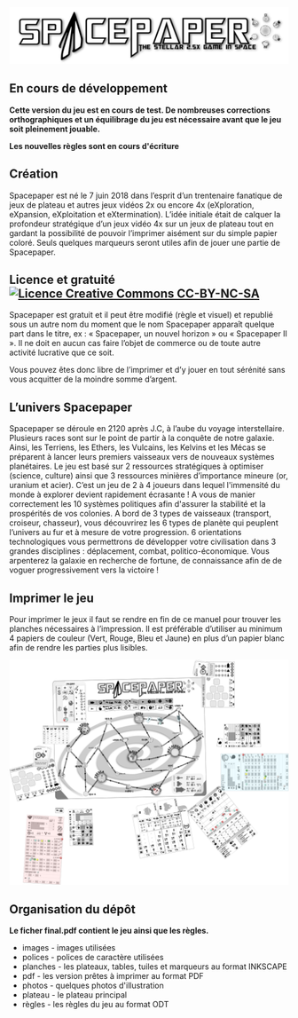 ![logo](https://raw.githubusercontent.com/dahut87/SpacePaper/master/images/logo.png)

## En cours de développement

**Cette version du jeu est en cours de test. De nombreuses corrections orthographiques et un équilibrage du jeu est nécessaire avant que le jeu soit pleinement jouable.**

**Les nouvelles règles sont en cours d'écriture**

## Création

Spacepaper est né le 7 juin 2018 dans l’esprit d’un trentenaire fanatique de jeux de plateau et autres jeux vidéos 2x ou encore 4x (eXploration, eXpansion, eXploitation et eXtermination). L’idée initiale était de calquer la profondeur stratégique d’un jeux vidéo 4x sur un jeux de plateau tout en gardant la possibilité de pouvoir l’imprimer aisément sur du simple papier coloré. Seuls quelques marqueurs seront utiles afin de jouer une partie de Spacepaper.

## Licence et gratuité [![Licence Creative Commons CC-BY-NC-SA](https://i.creativecommons.org/l/by-nc-sa/4.0/80x15.png)](https://creativecommons.org/licenses/by-nc-sa/4.0/deed.fr)

Spacepaper est gratuit et il peut être modifié (règle et visuel) et republié sous un autre nom du moment que le nom Spacepaper apparaît quelque part dans le titre, ex : « Spacepaper, un nouvel horizon » ou « Spacepaper II ». Il ne doit en aucun cas faire l’objet de commerce ou de toute autre activité lucrative que ce soit.

Vous pouvez êtes donc libre de l’imprimer et d’y jouer en tout sérénité sans vous acquitter de la moindre somme d’argent.

## L’univers Spacepaper

Spacepaper se déroule en 2120 après J.C, à l’aube du voyage interstellaire. Plusieurs races sont sur le point de partir à la conquête de notre galaxie. Ainsi, les Terriens, les Ethers, les Vulcains, les Kelvins et les Mécas se préparent à lancer leurs premiers vaisseaux vers de nouveaux systèmes planétaires. Le jeu est basé sur 2 ressources stratégiques à optimiser (science, culture) ainsi que 3 ressources minières d’importance mineure (or, uranium et acier). C’est un jeu de 2 à 4 joueurs dans lequel l'immensité du monde à explorer devient rapidement écrasante ! A vous de manier correctement les 10 systèmes politiques afin d'assurer la stabilité et la prospérités de vos colonies. A bord de 3 types de vaisseaux (transport, croiseur, chasseur), vous découvrirez les 6 types de planète qui peuplent l’univers au fur et à mesure de votre progression. 6 orientations technologiques vous permettrons de développer votre civilisation dans 3 grandes disciplines : déplacement,  combat, politico-économique. Vous arpenterez la galaxie en recherche de fortune, de connaissance afin de de voguer progressivement vers la victoire !

## Imprimer le jeu

Pour imprimer le jeux il faut se rendre en fin de ce manuel pour trouver les planches nécessaires à l’impression. Il est préférable d’utiliser au minimum 4 papiers de couleur (Vert, Rouge, Bleu et Jaune) en plus d’un papier blanc afin de rendre les parties plus lisibles.

![jeu](https://github.com/dahut87/SpacePaper/blob/master/images/espace.svg.png)


## Organisation du dépôt

**Le ficher final.pdf contient le jeu ainsi que les règles.**

* images - images utilisées
* polices - polices de caractère utilisées
* planches - les plateaux, tables, tuiles et marqueurs au format INKSCAPE
* pdf - les version prêtes à imprimer au format PDF
* photos - quelques photos d'illustration
* plateau - le plateau principal
* règles - les règles du jeu au format ODT

